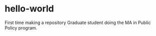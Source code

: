 # hello-world
First time making a repository
Graduate student doing the MA in Public Policy program. 
